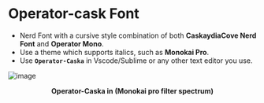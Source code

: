 # Operator-cask Font
* Nerd Font with a cursive style combination of both **CaskaydiaCove Nerd Font** and **Operator Mono**.
* Use a theme which supports italics, such as **Monokai Pro**.
* Use **`Operator-Caska`** in Vscode/Sublime or any other text editor you use.

![image](https://github.com/Anant-mishra1729/Operator-caska-Font/assets/84588156/3c93c28f-5c9e-4320-85bd-517f808985b9)

<p align = "center"><b>Operator-Caska in (Monokai pro filter spectrum)</b></p>
